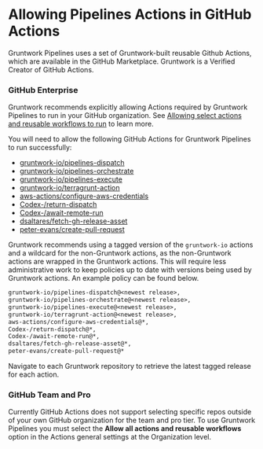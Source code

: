 # Allowing Pipelines Actions in GitHub Actions

Gruntwork Pipelines uses a set of Gruntwork-built reusable Github Actions, which are available in the GitHub Marketplace. Gruntwork is a Verified Creator of GitHub Actions.

### GitHub Enterprise

Gruntwork recommends explicitly allowing Actions required by Gruntwork Pipelines to run in your GitHub organization. See [Allowing select actions and reusable workflows to run](https://docs.github.com/en/enterprise-cloud@latest/admin/policies/enforcing-policies-for-your-enterprise/enforcing-policies-for-github-actions-in-your-enterprise#allowing-select-actions-and-reusable-workflows-to-run) to learn more.

You will need to allow the following GitHub Actions for Gruntwork Pipelines to run successfully:
- [gruntwork-io/pipelines-dispatch](https://github.com/gruntwork-io/pipelines-dispatch)
- [gruntwork-io/pipelines-orchestrate](https://github.com/gruntwork-io/pipelines-orchestrate)
- [gruntwork-io/pipelines-execute](https://github.com/gruntwork-io/pipelines-execute)
- [gruntwork-io/terragrunt-action](https://github.com/gruntwork-io/terragrunt-action)
- [aws-actions/configure-aws-credentials](https://github.com/aws-actions/configure-aws-credentials)
- [Codex-/return-dispatch](https://github.com/Codex-/return-dispatch)
- [Codex-/await-remote-run](https://github.com/Codex-/await-remote-run)
- [dsaltares/fetch-gh-release-asset](https://github.com/dsaltares/fetch-gh-release-asset)
- [peter-evans/create-pull-request](https://github.com/peter-evans/create-pull-request)

Gruntwork recommends using a tagged version of the `gruntwork-io` actions and a wildcard for the non-Gruntwork actions, as the non-Gruntwork actions are wrapped in the Gruntwork actions. This will require less administrative work to keep policies up to date with versions being used by Gruntwork actions. An example policy can be found below.

```txt
gruntwork-io/pipelines-dispatch@<newest release>,
gruntwork-io/pipelines-orchestrate@<newest release>,
gruntwork-io/pipelines-execute@<newest release>,
gruntwork-io/terragrunt-action@<newest release>,
aws-actions/configure-aws-credentials@*,
Codex-/return-dispatch@*,
Codex-/await-remote-run@*,
dsaltares/fetch-gh-release-asset@*,
peter-evans/create-pull-request@*
```

Navigate to each Gruntwork repository to retrieve the latest tagged release for each action.

### GitHub Team and Pro

Currently GitHub Actions does not support selecting specific repos outside of your own GitHub organization for the team and pro tier. To use Gruntwork Pipelines you must select the **Allow all actions and reusable workflows** option in the Actions general settings at the Organization level.

